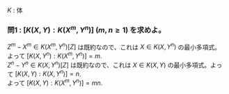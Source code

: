 $K$ : 体
### 問1 : $[K(X,Y):K(X^m,Y^n)]$ $(m,n\geq 1)$ を求めよ。
$Z^m-X^m\in K(X^m,Y^n)[Z]$ は既約なので、これは $X\in K(X,Y^n)$ の最小多項式。よって $[K(X,Y^n):K(X^m,Y^n)]=m$.  
$Z^n-Y^n\in K(X,Y^n)[Z]$ は既約なので、これは $X\in K(X,Y)$ の最小多項式。よって $[K(X,Y):K(X,Y^n)]=n$.  
よって $[K(X,Y):K(X^m,Y^n)]=mn$.
